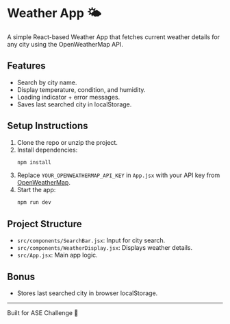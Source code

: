 # Weather App 🌤️

A simple React-based Weather App that fetches current weather details for any city using the OpenWeatherMap API.

## Features
- Search by city name.
- Display temperature, condition, and humidity.
- Loading indicator + error messages.
- Saves last searched city in localStorage.

## Setup Instructions

1. Clone the repo or unzip the project.
2. Install dependencies:
   ```bash
   npm install
   ```
3. Replace `YOUR_OPENWEATHERMAP_API_KEY` in `App.jsx` with your API key from [OpenWeatherMap](https://openweathermap.org/api).
4. Start the app:
   ```bash
   npm run dev
   ```

## Project Structure
- `src/components/SearchBar.jsx`: Input for city search.
- `src/components/WeatherDisplay.jsx`: Displays weather details.
- `src/App.jsx`: Main app logic.

## Bonus
- Stores last searched city in browser localStorage.

---
Built for ASE Challenge 🚀
